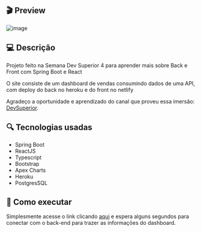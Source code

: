 ## 🎬 Preview

![image](https://github.com/LoboNeves/SDS4-Springboot_React/blob/master/print.png)

## 💻 Descrição
<p>Projeto feito na Semana Dev Superior 4 para aprender mais sobre Back e Front com Spring Boot e React</p>
<p>O site consiste de um dashboard de vendas consumindo dados de uma API, com deploy do back no heroku e do front no netlify</p>
<p>Agradeço a oportunidade e aprendizado do canal que proveu essa imersão: <a href="https://www.youtube.com/devsuperior">DevSuperior</a>.</p>

## 🔍 Tecnologias usadas
<ul>
  <li>Spring Boot</li>
  <li>ReactJS</li>
  <li>Typescript</li>
  <li>Bootstrap</li>
  <li>Apex Charts</li>
  <li>Heroku</li>
  <li>PostgresSQL</li>
</ul>

## 🔌 Como executar

<p>Simplesmente acesse o link clicando <a href="https://dsvendas-neves.netlify.app">aqui</a> e espera alguns segundos para conectar com o back-end para trazer as informações do dashboard.</p>
